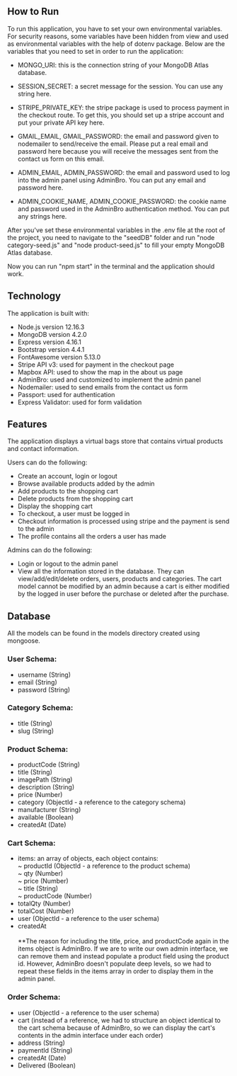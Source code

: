 ## How to Run

To run this application, you have to set your own environmental variables. For security reasons, some variables have been hidden from view and used as environmental variables with the help of dotenv package. Below are the variables that you need to set in order to run the application:

-   MONGO_URI: this is the connection string of your MongoDB Atlas database.

-   SESSION_SECRET: a secret message for the session. You can use any string here.

-   STRIPE_PRIVATE_KEY: the stripe package is used to process payment in the checkout route. To get this, you should set up a stripe account and put your private API key here.

-   GMAIL_EMAIL, GMAIL_PASSWORD: the email and password given to nodemailer to send/receive the email. Please put a real email and password here because you will receive the messages sent from the contact us form on this email.

-   ADMIN_EMAIL, ADMIN_PASSWORD: the email and password used to log into the admin panel using AdminBro. You can put any email and password here.

-   ADMIN_COOKIE_NAME, ADMIN_COOKIE_PASSWORD: the cookie name and password used in the AdminBro authentication method. You can put any strings here.

After you've set these environmental variables in the .env file at the root of the project, you need to navigate to the "seedDB" folder and run "node category-seed.js" and "node product-seed.js" to fill your empty MongoDB Atlas database.

Now you can run "npm start" in the terminal and the application should work.

## Technology

The application is built with:

-   Node.js version 12.16.3
-   MongoDB version 4.2.0
-   Express version 4.16.1
-   Bootstrap version 4.4.1
-   FontAwesome version 5.13.0
-   Stripe API v3: used for payment in the checkout page
-   Mapbox API: used to show the map in the about us page
-   AdminBro: used and customized to implement the admin panel
-   Nodemailer: used to send emails from the contact us form
-   Passport: used for authentication
-   Express Validator: used for form validation

## Features

The application displays a virtual bags store that contains virtual products and contact information.

Users can do the following:

-   Create an account, login or logout
-   Browse available products added by the admin
-   Add products to the shopping cart
-   Delete products from the shopping cart
-   Display the shopping cart
-   To checkout, a user must be logged in
-   Checkout information is processed using stripe and the payment is send to the admin
-   The profile contains all the orders a user has made

Admins can do the following:

-   Login or logout to the admin panel
-   View all the information stored in the database. They can view/add/edit/delete orders, users, products and categories. The cart model cannot be modified by an admin because a cart is either modified by the logged in user before the purchase or deleted after the purchase.

## Database

All the models can be found in the models directory created using mongoose.

### User Schema:

-   username (String)
-   email (String)
-   password (String)

### Category Schema:

-   title (String)
-   slug (String)

### Product Schema:

-   productCode (String)
-   title (String)
-   imagePath (String)
-   description (String)
-   price (Number)
-   category (ObjectId - a reference to the category schema)
-   manufacturer (String)
-   available (Boolean)
-   createdAt (Date)

### Cart Schema:

-   items: an array of objects, each object contains: <br>
    ~ productId (ObjectId - a reference to the product schema) <br>
    ~ qty (Number) <br>
    ~ price (Number) <br>
    ~ title (String) <br>
    ~ productCode (Number) <br>
-   totalQty (Number)
-   totalCost (Number)
-   user (ObjectId - a reference to the user schema)
-   createdAt
    <br><br>
    \*\*The reason for including the title, price, and productCode again in the items object is AdminBro. If we are to write our own admin interface, we can remove them and instead populate a product field using the product id. However, AdminBro doesn't populate deep levels, so we had to repeat these fields in the items array in order to display them in the admin panel.

### Order Schema:

-   user (ObjectId - a reference to the user schema)
-   cart (instead of a reference, we had to structure an object identical to the cart schema because of AdminBro, so we can display the cart's contents in the admin interface under each order)
-   address (String)
-   paymentId (String)
-   createdAt (Date)
-   Delivered (Boolean)
